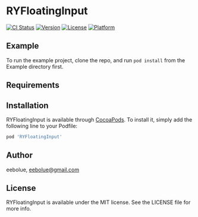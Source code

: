 # RYFloatingInput

[![CI Status](http://img.shields.io/travis/eebolue/RYFloatingInput.svg?style=flat)](https://travis-ci.org/eebolue/RYFloatingInput)
[![Version](https://img.shields.io/cocoapods/v/RYFloatingInput.svg?style=flat)](http://cocoapods.org/pods/RYFloatingInput)
[![License](https://img.shields.io/cocoapods/l/RYFloatingInput.svg?style=flat)](http://cocoapods.org/pods/RYFloatingInput)
[![Platform](https://img.shields.io/cocoapods/p/RYFloatingInput.svg?style=flat)](http://cocoapods.org/pods/RYFloatingInput)

## Example

To run the example project, clone the repo, and run `pod install` from the Example directory first.

## Requirements

## Installation

RYFloatingInput is available through [CocoaPods](http://cocoapods.org). To install
it, simply add the following line to your Podfile:

```ruby
pod 'RYFloatingInput'
```

## Author

eebolue, eebolue@gmail.com

## License

RYFloatingInput is available under the MIT license. See the LICENSE file for more info.
